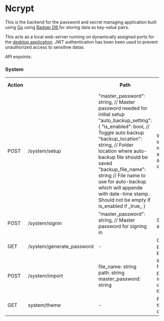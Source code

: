 
<h1>Ncrypt</h1>

This is the backend for the password and secret managing application built using <a href="https://gin-gonic.com/">Go</a> using <a href="https://dgraph.io/docs/badger/" > Badger DB </a> for storing data as key-value pairs.

This acts as a local web-server running on dynamically assigned ports for the <a href="https://github.com/Aswatth/ncrypt-frontend">desktop application</a>.
JWT authentication has been been used to prevent unauthorized access to sensitive datas.

API enpoints:

<h3>System</h3>
<table>
  <tr>
    <th>Action<th>
    <th>Path</th>
    <th>Request data</th>
    <th>Description</th>
    <th>Need authentication</th>
  </tr>
  <tr>
    <td>POST</td>
    <td>/system/setup</td>
    <td>
      "master_password": string, // Master password needed for initial setup
        "auto_backup_setting": {
          "is_enabled": bool, // Toggle auto backup
          "backup_location": string, // Folder location where auto-backup file should be saved
          "backup_file_name": string // File name to use for auto-backup which will appende with date-time stamp. Should not be empty if is_enabled if _true_
        }
    </td>
    <td>Will be used for initial setup. Require master_password and auto_backup_setting data</td>
    <td>No</td>
  </tr>
  <tr>
    <td>POST</td>
    <td>/system/signin</td>
    <td>"master_password": string, // Master password for signing in</td>
    <td>SIgn into the application</td>
    <td>No</td>
  </tr>
  <tr>
    <td>GET</td>
    <td>/system/generate_password</td>
    <td>-</td>
    <td>Generates random password based on preferences</td>
    <td>No</td>
  </tr>
  <tr>
    <td>POST</td>
    <td>/system/import</td>
    <td>file_name: string<br>path: string<br>master_password: string</td>
    <td>Import a given file from the specified path using the master_password to decrypt and load the file</td>
    <td>No</td>
  </tr>
  <tr>
    <td>GET</td>
    <td>system/theme</td>
    <td>-</td>
    <td>Fetches theme(LIGHT, DARK or SYSTEM)</td>
    <td>No</td>
  </tr>
</table>

